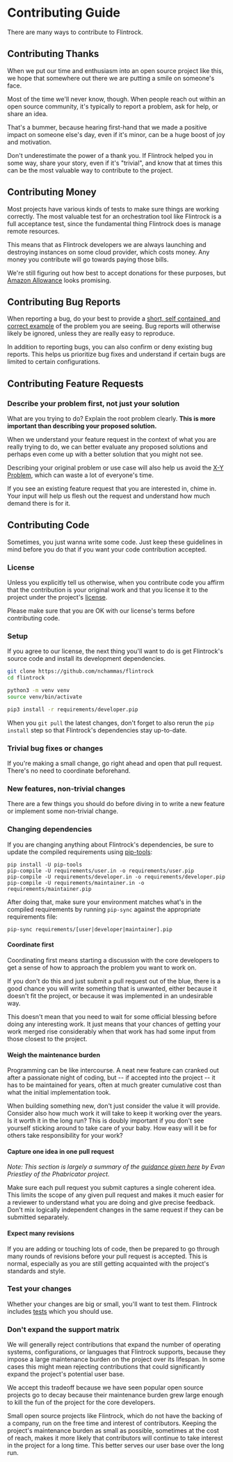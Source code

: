 # Contributing Guide

There are many ways to contribute to Flintrock.

## Contributing Thanks

When we put our time and enthusiasm into an open source project like this, we hope that somewhere out there we are putting a smile on someone's face.

Most of the time we'll never know, though. When people reach out within an open source community, it's typically to report a problem, ask for help, or share an idea.

That's a bummer, because hearing first-hand that we made a positive impact on someone else's day, even if it's minor, can be a huge boost of joy and motivation.

Don't underestimate the power of a thank you. If Flintrock helped you in some way, share your story, even if it's "trivial", and know that at times this can be the most valuable way to contribute to the project.


## Contributing Money

Most projects have various kinds of tests to make sure things are working correctly. The most valuable test for an orchestration tool like Flintrock is a full acceptance test, since the fundamental thing Flintrock does is manage remote resources.

This means that as Flintrock developers we are always launching and destroying instances on some cloud provider, which costs money. Any money you contribute will go towards paying those bills.

We're still figuring out how best to accept donations for these purposes, but [Amazon Allowance](http://www.amazon.com/b?ie=UTF8&node=11453461011) looks promising.


## Contributing Bug Reports

When reporting a bug, do your best to provide a [short, self contained, and correct example](http://sscce.org/) of the problem you are seeing. Bug reports will otherwise likely be ignored, unless they are really easy to reproduce.

In addition to reporting bugs, you can also confirm or deny existing bug reports. This helps us prioritize bug fixes and understand if certain bugs are limited to certain configurations.


## Contributing Feature Requests

### Describe your problem first, not just your solution

What are you trying to do? Explain the root problem clearly. **This is more important than describing your proposed solution.**

When we understand your feature request in the context of what you are really trying to do, we can better evaluate any proposed solutions and perhaps even come up with a better solution that you might not see.

Describing your original problem or use case will also help us avoid the [X-Y Problem](http://mywiki.wooledge.org/XyProblem), which can waste a lot of everyone's time.

If you see an existing feature request that you are interested in, chime in. Your input will help us flesh out the request and understand how much demand there is for it.


## Contributing Code

Sometimes, you just wanna write some code. Just keep these guidelines in mind before you do that if you want your code contribution accepted.

### License

Unless you explicitly tell us otherwise, when you contribute code you affirm that the contribution is your original work and that you license it to the project under the project's [license](LICENSE).

Please make sure that you are OK with our license's terms before contributing code.

### Setup

If you agree to our license, the next thing you'll want to do is get Flintrock's source code and install its development dependencies.

```sh
git clone https://github.com/nchammas/flintrock
cd flintrock

python3 -m venv venv
source venv/bin/activate

pip3 install -r requirements/developer.pip
```

When you `git pull` the latest changes, don't forget to also rerun the `pip install` step so that Flintrock's dependencies stay up-to-date.

### Trivial bug fixes or changes

If you're making a small change, go right ahead and open that pull request. There's no need to coordinate beforehand.

### New features, non-trivial changes

There are a few things you should do before diving in to write a new feature or implement some non-trivial change.

### Changing dependencies

If you are changing anything about Flintrock's dependencies, be sure to update the compiled requirements using [pip-tools]:

```
pip install -U pip-tools
pip-compile -U requirements/user.in -o requirements/user.pip
pip-compile -U requirements/developer.in -o requirements/developer.pip
pip-compile -U requirements/maintainer.in -o requirements/maintainer.pip
```

After doing that, make sure your environment matches what's in the compiled requirements by running `pip-sync` against the appropriate requirements file:

```
pip-sync requirements/[user|developer|maintainer].pip
```

[pip-tools]: https://github.com/jazzband/pip-tools

#### Coordinate first

Coordinating first means starting a discussion with the core developers to get a sense of how to approach the problem you want to work on.

If you don't do this and just submit a pull request out of the blue, there is a good chance you will write something that is unwanted, either because it doesn't fit the project, or because it was implemented in an undesirable way.

This doesn't mean that you need to wait for some official blessing before doing any interesting work. It just means that your chances of getting your work merged rise considerably when that work has had some input from those closest to the project.

#### Weigh the maintenance burden

Programming can be like intercourse. A neat new feature can cranked out after a passionate night of coding, but -- if accepted into the project -- it has to be maintained for years, often at much greater cumulative cost than what the initial implementation took.

When building something new, don't just consider the value it will provide. Consider also how much work it will take to keep it working over the years. Is it worth it in the long run? This is doubly important if you don't see yourself sticking around to take care of your baby. How easy will it be for others take responsibility for your work?

#### Capture one idea in one pull request

*Note: This section is largely a summary of the [guidance given here](https://secure.phabricator.com/book/phabflavor/article/recommendations_on_revision_control/) by Evan Priestley of the Phabricator project.*

Make sure each pull request you submit captures a single coherent idea. This limits the scope of any given pull request and makes it much easier for a reviewer to understand what you are doing and give precise feedback. Don't mix logically independent changes in the same request if they can be submitted separately.

#### Expect many revisions

If you are adding or touching lots of code, then be prepared to go through many rounds of revisions before your pull request is accepted. This is normal, especially as you are still getting acquainted with the project's standards and style.

### Test your changes

Whether your changes are big or small, you'll want to test them. Flintrock includes [tests](./tests/) which you should use.

### Don't expand the support matrix

We will generally reject contributions that expand the number of operating systems, configurations, or languages that Flintrock supports, because they impose a large maintenance burden on the project over its lifespan. In some cases this might mean rejecting contributions that could significantly expand the project's potential user base.

We accept this tradeoff because we have seen popular open source projects go to decay because their maintenance burden grew large enough to kill the fun of the project for the core developers.

Small open source projects like Flintrock, which do not have the backing of a company, run on the free time and interest of contributors. Keeping the project's maintenance burden as small as possible, sometimes at the cost of reach, makes it more likely that contributors will continue to take interest in the project for a long time. This better serves our user base over the long run.
